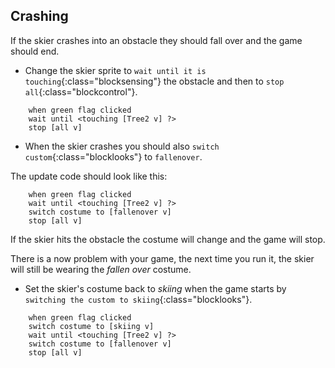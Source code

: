 ## Crashing

If the skier crashes into an obstacle they should fall over and the game should end.

+ Change the skier sprite to `wait until it is touching`{:class="blocksensing"} the obstacle and then to `stop all`{:class="blockcontrol"}.

```blocks
    when green flag clicked
    wait until <touching [Tree2 v] ?>
    stop [all v]
```

+ When the skier crashes you should also `switch custom`{:class="blocklooks"} to `fallenover`.

The update code should look like this:

```blocks
    when green flag clicked
    wait until <touching [Tree2 v] ?>
    switch costume to [fallenover v]
    stop [all v]
```

If the skier hits the obstacle the costume will change and the game will stop. 

There is a now problem with your game, the next time you run it, the skier will still be wearing the *fallen over* costume.

+ Set the skier's costume back to *skiing* when the game starts by `switching the custom to skiing`{:class="blocklooks"}.

```blocks
    when green flag clicked
    switch costume to [skiing v]
    wait until <touching [Tree2 v] ?>
    switch costume to [fallenover v]
    stop [all v]
```
